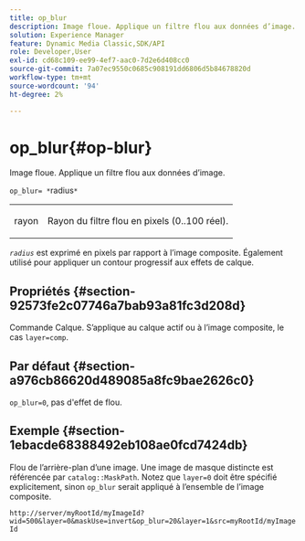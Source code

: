 ```yaml
---
title: op_blur
description: Image floue. Applique un filtre flou aux données d’image.
solution: Experience Manager
feature: Dynamic Media Classic,SDK/API
role: Developer,User
exl-id: cd68c109-ee99-4ef7-aac0-7d2e6d408cc0
source-git-commit: 7a07ec9550c0685c908191dd6806d5b84678820d
workflow-type: tm+mt
source-wordcount: '94'
ht-degree: 2%

---
```


# op_blur{#op-blur}

Image floue. Applique un filtre flou aux données d’image.

`op_blur= *`radius`*`

<table id="simpletable_1DD41D819BE74130A77ECFC28486F70A"> 
 <tr class="strow"> 
  <td class="stentry"> <p><span class="varname"> rayon </span> </p> </td> 
  <td class="stentry"> <p>Rayon du filtre flou en pixels (0..100 réel). </p></td> 
 </tr> 
</table>

*`radius`* est exprimé en pixels par rapport à l’image composite. Également utilisé pour appliquer un contour progressif aux effets de calque.

## Propriétés {#section-92573fe2c07746a7bab93a81fc3d208d}

Commande Calque. S’applique au calque actif ou à l’image composite, le cas `layer=comp`.

## Par défaut {#section-a976cb86620d489085a8fc9bae2626c0}

`op_blur=0`, pas d&#39;effet de flou.

## Exemple {#section-1ebacde68388492eb108ae0fcd7424db}

Flou de l’arrière-plan d’une image. Une image de masque distincte est référencée par `catalog::MaskPath`. Notez que `layer=0` doit être spécifié explicitement, sinon `op_blur` serait appliqué à l’ensemble de l’image composite.

`http://server/myRootId/myImageId?wid=500&layer=0&maskUse=invert&op_blur=20&layer=1&src=myRootId/myImageId`
